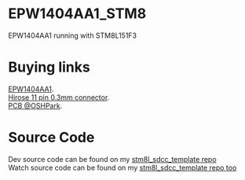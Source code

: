 # EPW1404AA1_STM8
EPW1404AA1 running with STM8L151F3 

Buying links
=

[EPW1404AA1](https://www.aliexpress.com/item/1005002238967941.html).  
[Hirose 11 pin 0.3mm connector](https://www.aliexpress.com/item/32849471537.html).  
[PCB @OSHPark](https://oshpark.com/shared_projects/h083hAOD).  

Source Code
=

Dev source code can be found on my [stm8l_sdcc_template repo](https://github.com/TiNredmc/stm8l_sdcc_template/tree/master/code/EPW1404AA1_SSD1316)  
Watch source code can be found on my [stm8l_sdcc_template repo too](https://github.com/TiNredmc/stm8l_sdcc_template/tree/master/code/Fl3xWatchOLED)
